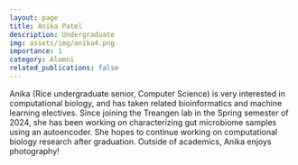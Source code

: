 ```yaml
---
layout: page
title: Anika Patel
description: Undergraduate
img: assets/img/anika4.png
importance: 1
category: Alumni
related_publications: false
---
```


Anika (Rice undergraduate senior, Computer Science) is very interested in computational biology, and has taken related bioinformatics and machine learning electives. Since joining the Treangen lab in the Spring semester of 2024, she has been working on characterizing gut microbiome samples using an autoencoder. She hopes to continue working on computational biology research after graduation. Outside of academics, Anika enjoys photography!